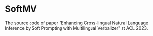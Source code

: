 # SoftMV
The source code of paper "Enhancing Cross-lingual Natural Language Inference by Soft Prompting with Multilingual Verbalizer" at ACL 2023.
